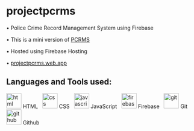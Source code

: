 # projectpcrms

• Police Crime Record Management System using Firebase

• This is a mini version of <a href="https://github.com/sameemul-haque/PCRMS"> PCRMS </a>

• Hosted using Firebase Hosting 

• <a href="https://projectpcrms.web.app">projectpcrms.web.app</a>


## Languages and Tools used:
<img src="https://www.vectorlogo.zone/logos/w3_html5/w3_html5-icon.svg" alt="html" width="40" height="40"/> HTML
&nbsp;
<img src="https://www.vectorlogo.zone/logos/w3_css/w3_css-icon.svg" alt="css" width="40" height="40"/> CSS
&nbsp;
<img src="https://upload.vectorlogo.zone/logos/javascript/images/239ec8a4-163e-4792-83b6-3f6d96911757.svg" alt="javascript" width="40" height="40"/> JavaScript
&nbsp;
<img src="https://www.vectorlogo.zone/logos/firebase/firebase-icon.svg" alt="firebase" width="40" height="40"/> Firebase
&nbsp;
<img src="https://www.vectorlogo.zone/logos/git-scm/git-scm-icon.svg" alt="git" height="40"/> Git
&nbsp;
<img src="https://www.vectorlogo.zone/logos/github/github-tile.svg" alt="github" height="40"/> Github
&nbsp;


